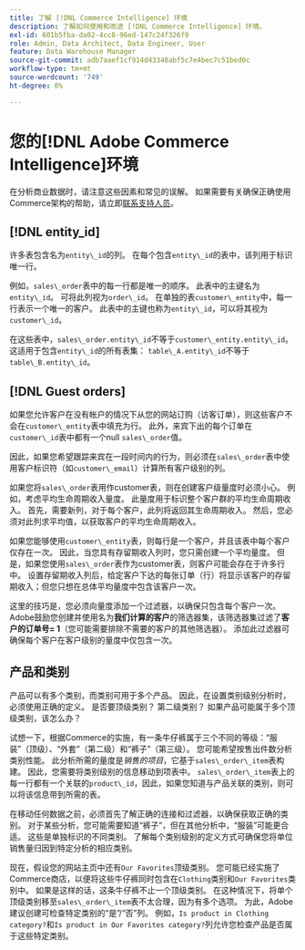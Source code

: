 ```yaml
---
title: 了解 [!DNL Commerce Intelligence] 环境
description: 了解如何使用和改进 [!DNL Commerce Intelligence] 环境。
exl-id: 601b5fba-da02-4cc8-96ed-147c24f326f9
role: Admin, Data Architect, Data Engineer, User
feature: Data Warehouse Manager
source-git-commit: adb7aaef1cf914d43348abf5c7e4bec7c51bed0c
workflow-type: tm+mt
source-wordcount: '749'
ht-degree: 0%

---
```


# 您的[!DNL Adobe Commerce Intelligence]环境

在分析商业数据时，请注意这些因素和常见的误解。 如果需要有关确保正确使用Commerce架构的帮助，请立即[联系支持人员](https://experienceleague.adobe.com/docs/commerce-knowledge-base/kb/troubleshooting/miscellaneous/mbi-service-policies.html)。

## [!DNL entity\_id]

许多表包含名为`entity\_id`的列。 在每个包含`entity\_id`的表中，该列用于标识唯一行。

例如，`sales\_order`表中的每一行都是唯一的顺序。 此表中的主键名为`entity\_id`。 可将此列视为`order\_id`。 在单独的表`customer\_entity`中，每一行表示一个唯一的客户。 此表中的主键也称为`entity\_id`，可以将其视为`customer\_id`。

在这些表中，`sales\_order.entity\_id`不等于`customer\_entity.entity\_id`。 这适用于包含`entity\_id`的所有表集： `table\_A.entity\_id`不等于`table\_B.entity\_id`。

## [!DNL Guest orders]

如果您允许客户在没有帐户的情况下从您的网站订购（访客订单），则这些客户不会在`customer\_entity`表中填充为行。 此外，来宾下出的每个订单在`customer\_id`表中都有一个null `sales\_order`值。

因此，如果您希望跟踪来宾在一段时间内的行为，则必须在`sales\_order`表中使用客户标识符（如`customer\_email`）计算所有客户级别的列。

如果您将`sales\_order`表用作customer表，则在创建客户级量度时必须小心。 例如，考虑平均生命周期收入量度。 此量度用于标识整个客户群的平均生命周期收入。 首先，需要新列，对于每个客户，此列将返回其生命周期收入。 然后，您必须对此列求平均值，以获取客户的平均生命周期收入。

如果您能够使用`customer\_entity`表，则每行是一个客户，并且该表中每个客户仅存在一次。 因此，当您具有存留期收入列时，您只需创建一个平均量度。 但是，如果您使用`sales\_order`表作为customer表，则客户可能会存在于许多行中。 设置存留期收入列后，给定客户下达的每张订单（行）将显示该客户的存留期收入；但您只想在总体平均量度中包含该客户一次。

这里的技巧是，您必须向量度添加一个过滤器，以确保只包含每个客户一次。 Adobe鼓励您创建并使用名为&#x200B;**我们计算的客户**&#x200B;的筛选器集，该筛选器集过滤了&#x200B;**客户的订单号= 1**（您可能需要排除不需要的客户的其他筛选器）。 添加此过滤器可确保每个客户在客户级别的量度中仅包含一次。

## 产品和类别

产品可以有多个类别，而类别可用于多个产品。 因此，在设置类别级别分析时，必须使用正确的定义。 是否要顶级类别？ 第二级类别？ 如果产品可能属于多个顶级类别，该怎么办？

试想一下，根据Commerce的实施，有一条牛仔裤属于三个不同的等级：“服装”（顶级）、“外套”（第二级）和“裤子”（第三级）。 您可能希望按售出件数分析类别性能。 此分析所需的量度是&#x200B;_销售的项目_，它基于`sales\_order\_item`表构建。 因此，您需要将类别级别的信息移动到项表中。 `sales\_order\_item`表上的每一行都有一个关联的`product\_id`，因此，如果您知道与产品关联的类别，则可以将该信息带到所需的表。

在移动任何数据之前，必须首先了解正确的连接和过滤器，以确保获取正确的类别。 对于某些分析，您可能需要知道“裤子”，但在其他分析中，“服装”可能更合适。 这些是单独标识的不同类别。 了解每个类别级别的定义方式可确保您将单位销售量归因到特定分析的相应类别。

现在，假设您的网站主页中还有`Our Favorites`顶级类别。 您可能已经实施了Commerce商店，以便将这些牛仔裤同时包含在`Clothing`类别和`Our Favorites`类别中。 如果是这样的话，这条牛仔裤不止一个顶级类别。 在这种情况下，将单个顶级类别移至`sales\_order\_item`表不太合理，因为有多个选项。 为此，Adobe建议创建可检查特定类别的“是”/“否”列。 例如，`Is product in Clothing category?`和`Is product in Our Favorites category?`列允许您检查产品是否属于这些特定类别。
